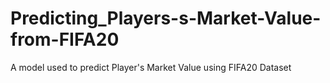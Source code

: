 # Predicting_Players-s-Market-Value-from-FIFA20
A model used to predict Player's Market Value using FIFA20 Dataset
